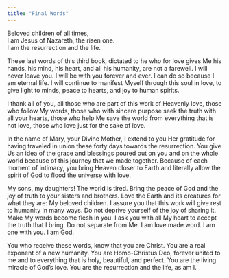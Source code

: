 ```yaml
---
title: "Final Words"
---
```


Beloved children of all times, \
I am Jesus of Nazareth, the risen one. \
I am the resurrection and the life.

These last words of this third book, dictated to he who for love gives Me his
hands, his mind, his heart, and all his humanity, are not a farewell. I will
never leave you. I will be with you forever and ever. I can do so because I am
eternal life. I will continue to manifest Myself through this soul in love, to
give light to minds, peace to hearts, and joy to human spirits.

I thank all of you, all those who are part of this work of Heavenly love,
those who follow My words, those who with sincere purpose seek the truth with
all your hearts, those who help Me save the world from everything that is not
love, those who love just for the sake of love.

In the name of Mary, your Divine Mother, I extend to you Her gratitude for
having traveled in union these forty days towards the resurrection. You give Us
an idea of the grace and blessings poured out on you and on the whole world
because of this journey that we made together. Because of each moment of
intimacy, you bring Heaven closer to Earth and literally allow the spirit of
God to flood the universe with love.

My sons, my daughters! The world is tired. Bring the peace of God and the joy
of truth to your sisters and brothers. Love the Earth and its creatures for
what they are: My beloved children. I assure you that this work will give rest
to humanity in many ways. Do not deprive yourself of the joy of sharing it.
Make My words become flesh in you. I ask you with all My heart to accept the
truth that I bring. Do not separate from Me. I am love made word. I am one with
you. I am God.

You who receive these words, know that you are Christ. You are a real exponent
of a new humanity. You are Homo-Christus Deo, forever united to me and to
everything that is holy, beautiful, and perfect. You are the living miracle
of God’s love. You are the resurrection and the life, as am I.

